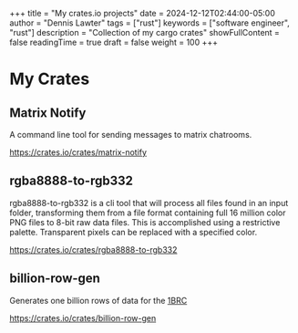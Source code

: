 +++
title = "My crates.io projects"
date = 2024-12-12T02:44:00-05:00
author = "Dennis Lawter"
tags = ["rust"]
keywords = ["software engineer", "rust"]
description = "Collection of my cargo crates"
showFullContent = false
readingTime = true
draft = false
weight = 100
+++

# My Crates

## Matrix Notify
A command line tool for sending messages to matrix chatrooms.

https://crates.io/crates/matrix-notify

## rgba8888-to-rgb332
rgba8888-to-rgb332 is a cli tool that will process all files found in an input folder, transforming them from a file format containing full 16 million color PNG files to 8-bit raw data files. This is accomplished using a restrictive palette. Transparent pixels can be replaced with a specified color.

https://crates.io/crates/rgba8888-to-rgb332

## billion-row-gen

Generates one billion rows of data for the [1BRC](https://github.com/gunnarmorling/1brc)

https://crates.io/crates/billion-row-gen
